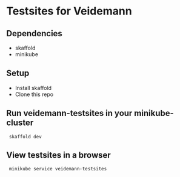 # Testsites for Veidemann

## Dependencies
- skaffold
- minikube

## Setup
 - Install skaffold
 - Clone this repo

## Run veidemann-testsites in your minikube-cluster
```
 skaffold dev 
```
## View testsites in a browser
```
 minikube service veidemann-testsites
```
